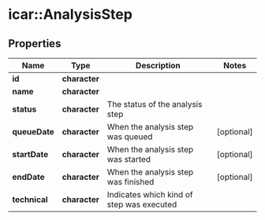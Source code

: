 # icar::AnalysisStep


## Properties

Name | Type | Description | Notes
------------ | ------------- | ------------- | -------------
**id** | **character** |  | 
**name** | **character** |  | 
**status** | **character** | The status of the analysis step | 
**queueDate** | **character** | When the analysis step was queued | [optional] 
**startDate** | **character** | When the analysis step was started | [optional] 
**endDate** | **character** | When the analysis step was finished | [optional] 
**technical** | **character** | Indicates which kind of step was executed | 


